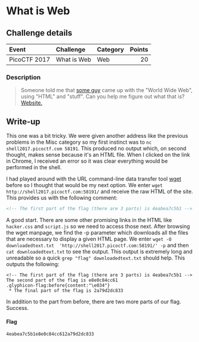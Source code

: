 # What is Web

## Challenge details
| Event | Challenge | Category | Points |
|:------|:----------|:---------|-------:|
| PicoCTF 2017 | What is Web | Web | 20 |

### Description
> Someone told me that [some guy](https://en.wikipedia.org/wiki/Tim_Berners-Lee) came up with the "World Wide Web", using "HTML" and "stuff". Can you help me figure out what that is? [Website.](http://shell2017.picoctf.com:58191/)

## Write-up
This one was a bit tricky.  We were given another address like the previous problems in the Misc category so my first instinct was to `nc shell2017.picoctf.com 58191`.  This produced no output which, on second thought, makes sense because it's an HTML file.  When I clicked on the link in Chrome, I received an error so it was clear everything would be performed in the shell.

I had played around with the URL command-line data transfer tool [wget](https://www.gnu.org/software/wget/) before so I thought that would be my next option.  We enter `wget http://shell2017.picoctf.com:58191/` and receive the raw HTML of the site.  This provides us with the following comment:
```html
<!-- The first part of the flag (there are 3 parts) is 4eabea7c5b1 -->
```
A good start.  There are some other promising links in the HTML like `hacker.css` and `script.js` so we need to access those next. After browsing the wget manpage, we find the -p parameter which downloads all the files that are necessary to display a given HTML page.  We enter `wget -O downloadedtext.txt  'http://shell2017.picoctf.com:58191/' -p` and then `cat downloadedtext.txt` to see the output.  This output is extremely long and unreadable so a quick `grep "flag" downloadedtext.txt` should help.  This outputs the following:
```
<!-- The first part of the flag (there are 3 parts) is 4eabea7c5b1 -->
The second part of the flag is e8e0c84cc61 
.glyphicon-flag:before{content:"\e034"}
 * The final part of the flag is 2a79d2dc833
```
In addition to the part from before, there are two more parts of our flag.  Success.
#### Flag
`4eabea7c5b1e8e0c84cc612a79d2dc833`
